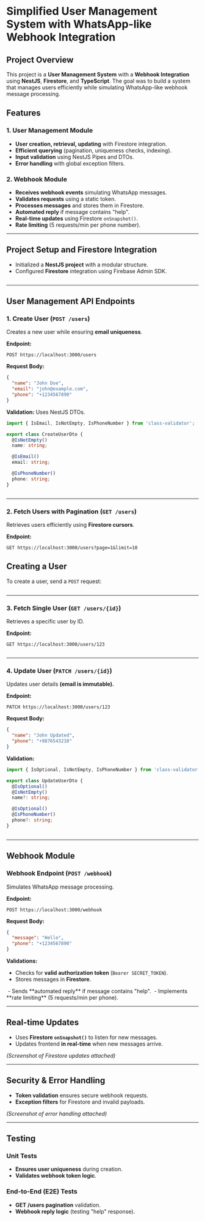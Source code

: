 # Simplified User Management System with WhatsApp-like Webhook Integration

## Project Overview
This project is a **User Management System** with a **Webhook Integration** using **NestJS**, **Firestore**, and **TypeScript**. The goal was to build a system that manages users efficiently while simulating WhatsApp-like webhook message processing.

## Features
### 1. **User Management Module**
- **User creation, retrieval, updating** with Firestore integration.
- **Efficient querying** (pagination, uniqueness checks, indexing).
- **Input validation** using NestJS Pipes and DTOs.
- **Error handling** with global exception filters.

### 2. **Webhook Module**
- **Receives webhook events** simulating WhatsApp messages.
- **Validates requests** using a static token.
- **Processes messages** and stores them in Firestore.
- **Automated reply** if message contains "help".
- **Real-time updates** using Firestore `onSnapshot()`.
- **Rate limiting** (5 requests/min per phone number).

---

## Project Setup and Firestore Integration
- Initialized a **NestJS project** with a modular structure.
- Configured **Firestore** integration using Firebase Admin SDK.
<img src="https://i.imghippo.com/files/ASdl7459nLQ.png" alt="" border="0">

---

## User Management API Endpoints
### **1. Create User** (`POST /users`)
Creates a new user while ensuring **email uniqueness**.

**Endpoint:**
```
POST https://localhost:3000/users
```
**Request Body:**
```json
{
  "name": "John Doe",
  "email": "john@example.com",
  "phone": "+1234567890"
}
```
**Validation:** Uses NestJS DTOs.
```typescript
import { IsEmail, IsNotEmpty, IsPhoneNumber } from 'class-validator';

export class CreateUserDto {
  @IsNotEmpty()
  name: string;

  @IsEmail()
  email: string;

  @IsPhoneNumber()
  phone: string;
}
```

<img src="https://i.imghippo.com/files/ySV6955Cpk.png" alt="" border="0">

---

### **2. Fetch Users with Pagination** (`GET /users`)
Retrieves users efficiently using **Firestore cursors**.

**Endpoint:**
```
GET https://localhost:3000/users?page=1&limit=10
```
<h2>Creating a User</h2>
<p>To create a user, send a <code>POST</code> request:</p>
<img src="https://i.imghippo.com/files/yM6921IuM.png" alt="" border="0">



---

### **3. Fetch Single User** (`GET /users/{id}`)
Retrieves a specific user by ID.

**Endpoint:**
```
GET https://localhost:3000/users/123
```
<img src="https://i.imghippo.com/files/vojR3288atQ.png" alt="" border="0">

---

### **4. Update User** (`PATCH /users/{id}`)
Updates user details **(email is immutable).**

**Endpoint:**
```
PATCH https://localhost:3000/users/123
```
**Request Body:**
```json
{
  "name": "John Updated",
  "phone": "+9876543210"
}
```
**Validation:**
```typescript
import { IsOptional, IsNotEmpty, IsPhoneNumber } from 'class-validator';

export class UpdateUserDto {
  @IsOptional()
  @IsNotEmpty()
  name?: string;

  @IsOptional()
  @IsPhoneNumber()
  phone?: string;
}
```
<img src="https://i.imghippo.com/files/KjB8581VVk.png" alt="" border="0">

---

## Webhook Module
### **Webhook Endpoint (`POST /webhook`)**
Simulates WhatsApp message processing.

**Endpoint:**
```
POST https://localhost:3000/webhook
```
**Request Body:**
```json
{
  "message": "Hello",
  "phone": "+1234567890"
}
```
**Validations:**
- Checks for **valid authorization token** (`Bearer SECRET_TOKEN`).
- Stores messages in **Firestore**.
<img src="https://i.imghippo.com/files/BMMd7814yAE.png" alt="" border="0">
- Sends **automated reply** if message contains "help".
<img src="https://i.imghippo.com/files/GF6889FIU.png" alt="" border="0">
- Implements **rate limiting** (5 requests/min per phone).

---

## Real-time Updates
- Uses **Firestore `onSnapshot()`** to listen for new messages.
- Updates frontend **in real-time** when new messages arrive.

*(Screenshot of Firestore updates attached)*

---

## Security & Error Handling
- **Token validation** ensures secure webhook requests.
- **Exception filters** for Firestore and invalid payloads.

*(Screenshot of error handling attached)*

---

## Testing
### **Unit Tests**
- **Ensures user uniqueness** during creation.
- **Validates webhook token logic**.

### **End-to-End (E2E) Tests**
- **GET /users pagination** validation.
- **Webhook reply logic** (testing "help" response).

<img src="https://i.imghippo.com/files/Zpk7377wxQ.png" alt="" border="0">

